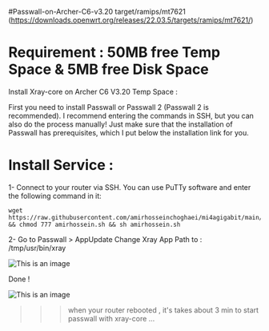 #Passwall-on-Archer-C6-v3.20
target/ramips/mt7621
(https://downloads.openwrt.org/releases/22.03.5/targets/ramips/mt7621/)

# Requirement : 50MB free Temp Space & 5MB free Disk Space



Install Xray-core on Archer C6 V3.20 Temp Space :

First you need to install Passwall or Passwall 2 (Passwall 2 is recommended). I recommend entering the commands in SSH, but you can also do the process manually! Just make sure that the installation of Passwall has prerequisites, which I put below the installation link for you.


# Install Service :

1- Connect to your router via SSH. You can use PuTTy software and enter the following command in it:
```
wget https://raw.githubusercontent.com/amirhosseinchoghaei/mi4agigabit/main/amirhossein.sh && chmod 777 amirhossein.sh && sh amirhossein.sh
```


2- Go to Passwall > AppUpdate Change Xray App Path to : /tmp/usr/bin/xray 

![This is an image](https://pars-space.ir/wp-content/uploads/2023/03/Sp.jpg)

Done !

![This is an image](https://pars-space.ir/wp-content/uploads/2023/03/Passwall.jpg)

>>> when your router rebooted , it's takes about 3 min to start passwall with xray-core ...




